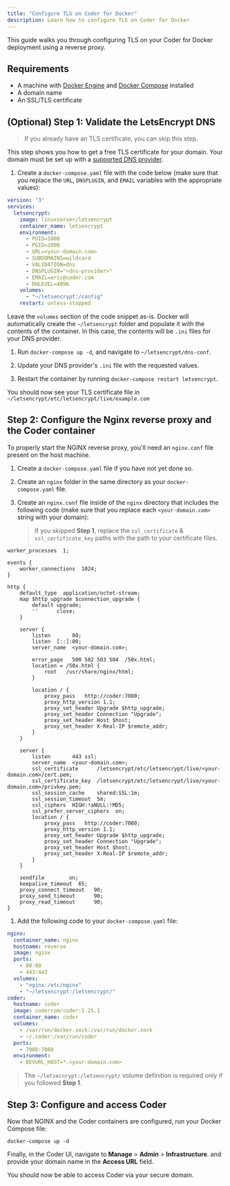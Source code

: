 ```yaml
---
title: "Configure TLS on Coder for Docker"
description: Learn how to configure TLS on Coder for Docker
---
```


This guide walks you through configuring TLS on your Coder for Docker deployment
using a reverse proxy.

## Requirements

- A machine with [Docker Engine](https://docs.docker.com/engine/install/) and
  [Docker Compose](https://docs.docker.com/compose/) installed
- A domain name
- An SSL/TLS certificate

## (Optional) Step 1: Validate the LetsEncrypt DNS

> If you already have an TLS certificate, you can skip this step.

This step shows you how to get a free TLS certificate for your domain. Your
domain must be set up with a
[supported DNS provider](https://certbot.eff.org/hosting_providers).

1. Create a `docker-compose.yaml` file with the code below (make sure that you
   replace the `URL`, `DNSPLUGIN`, and `EMAIL` variables with the appropriate
   values):

```yaml
version: "3"
services:
  letsencrypt:
    image: linuxserver/letsencrypt
    container_name: letsencrypt
    environment:
      - PUID=1000
      - PGID=1000
      - URL=<your-domain.com>
      - SUBDOMAINS=wildcard
      - VALIDATION=dns
      - DNSPLUGIN="<dns-provider>"
      - EMAIL=eric@coder.com
      - DHLEVEL=4096
    volumes:
      - "~/letsencrypt:/config"
    restart: unless-stopped
```

Leave the `volumes` section of the code snippet as-is. Docker will automatically
create the `~/letsencrypt` folder and populate it with the contents of the
container. In this case, the contents will be `.ini` files for your DNS
provider.

1. Run `docker-compose up -d`, and navigate to `~/letsencrypt/dns-conf`.

1. Update your DNS provider's `.ini` file with the requested values.

1. Restart the container by running `docker-compose restart letsencrypt`.

You should now see your TLS certificate file in
`~/letsencrypt/etc/letsencrypt/live/example.com`

## Step 2: Configure the Nginx reverse proxy and the Coder container

To properly start the NGINX reverse proxy, you'll need an `nginx.conf` file
present on the host machine.

1. Create a `docker-compose.yaml` file if you have not yet done so.

1. Create an `nginx` folder in the same directory as your `docker-compose.yaml`
   file.

1. Create an `nginx.conf` file inside of the `nginx` directory that includes the
   following code (make sure that you replace each `<your-domain.com>` string
   with your domain):

   > If you skipped **Step 1**, replace the `ssl_certificate` &
   > `ssl_certificate_key` paths with the path to your certificate files.

```console
worker_processes  1;

events {
    worker_connections  1024;
}

http {
    default_type  application/octet-stream;
    map $http_upgrade $connection_upgrade {
        default upgrade;
        ''      close;
    }

    server {
        listen       80;
        listen  [::]:80;
        server_name  <your-domain.com>;

        error_page   500 502 503 504  /50x.html;
        location = /50x.html {
            root   /usr/share/nginx/html;
        }

        location / {
            proxy_pass   http://coder:7080;
            proxy_http_version 1.1;
            proxy_set_header Upgrade $http_upgrade;
            proxy_set_header Connection "Upgrade";
            proxy_set_header Host $host;
            proxy_set_header X-Real-IP $remote_addr;
        }
    }

    server {
        listen       443 ssl;
        server_name  <your-domain.com>;
        ssl_certificate      /letsencrypt/etc/letsencrypt/live/<your-domain.com>/cert.pem;
        ssl_certificate_key  /letsencrypt/etc/letsencrypt/live/<your-domain.com>/privkey.pem;
        ssl_session_cache    shared:SSL:1m;
        ssl_session_timeout  5m;
        ssl_ciphers  HIGH:!aNULL:!MD5;
        ssl_prefer_server_ciphers  on;
        location / {
            proxy_pass   http://coder:7080;
            proxy_http_version 1.1;
            proxy_set_header Upgrade $http_upgrade;
            proxy_set_header Connection "Upgrade";
            proxy_set_header Host $host;
            proxy_set_header X-Real-IP $remote_addr;
        }
    }

    sendfile        on;
    keepalive_timeout  65;
    proxy_connect_timeout   90;
    proxy_send_timeout      90;
    proxy_read_timeout      90;
}
```

1. Add the following code to your `docker-compose.yaml` file:

```yaml
nginx:
  container_name: nginx
  hostname: reverse
  image: nginx
  ports:
    - 80:80
    - 443:443
  volumes:
    - "nginx:/etc/nginx"
    - "~/letsencrypt:/letsencrypt/"
coder:
  hostname: coder
  image: codercom/coder:1.25.1
  container_name: coder
  volumes:
    - /var/run/docker.sock:/var/run/docker.sock
    - ~/.coder:/var/run/coder
  ports:
    - 7080:7080
  environment:
    - DEVURL_HOST=*.<your-domain.com>
```

> The `~/letsecnrypt:/letsencrypt/` volume definition is required only if you
> followed **Step 1**.

## Step 3: Configure and access Coder

Now that NGINX and the Coder containers are configured, run your Docker Compose
file:

```console
docker-compose up -d
```

Finally, in the Coder UI, navigate to **Manage** > **Admin** >
**Infrastructure**. and provide your domain name in the **Access URL** field.

You should now be able to access Coder via your secure domain.

